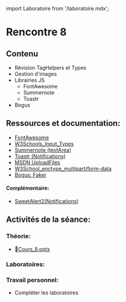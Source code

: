 import Laboratoire from '/laboratoire.mdx';

# Rencontre 8

## Contenu
- Révision TagHelpers et Types
- Gestion d'images
- Librairies JS
  - FontAwesome
  - Summernote
  - Toastr
- Bogus

## Ressources et documentation: 
- [FontAwesome](https://fontawesome.com/)
- [W3Schools_Input_Types](https://www.w3schools.com/html/html_form_input_types.asp)
- [Summernote (textArea)](https://summernote.org/)
- [Toastr (Notifications)](https://codeseven.github.io/toastr/) 
- [MSDN UploadFiles](https://docs.microsoft.com/en-us/aspnet/core/mvc/models/file-uploads?view=aspnetcore-5.0) 
- [W3School_enctype_multipart/form-data](https://www.w3schools.com/tags/att_form_enctype.asp)
- [Bogus: Faker](https://github.com/bchavez/Bogus)

#### Complémentaire: 
- [SweetAlert2(Notifications)](https://sweetalert2.github.io/)

## Activités de la séance: 
### Théorie:
- 🔗[Cours_8.pptx](https://cegepedouardmontpetit.sharepoint.com/:p:/s/CMT420InformatiqueComitesCours-3W6/ET-sz19NyfBMgqyhInqc5IcB7qmBlru8fkV1p9B9OEKJaw?e=JHtkDg)

### Laboratoires: 
<Laboratoire nom="10XX-S08_Lab1"/>
<Laboratoire nom="10XX-S08_Lab2"/>

### Travail personnel: 
- Compléter les laboratoires
